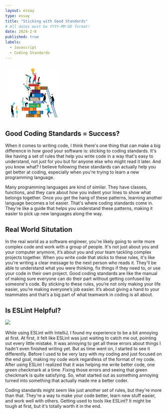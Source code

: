 ```yaml
---
layout: essay
type: essay
title: "Sticking with Good Standards"
# All dates must be YYYY-MM-DD format!
date: 2024-2-8
published: true
labels:
  - Javascript
  - Coding Standards
---
```

<img width="175px" 
     class="rounded float-start pe-4" 
     src="../img/coding-standards/success.jpeg" >
## Good Coding Standards = Success? ##

When it comes to writing code, I think there's one thing that can make a big difference in how good your software is: sticking to coding standards. It's like having a set of rules that help you write code in a way that's easy to understand, not just for you but for anyone else who might read it later. And you know what? I believe following these standards can actually help you get better at coding, especially when you're trying to learn a new programming language.

Many programming languages are kind of similar. They have classes, functions, and they care about how you indent your lines to show what belongs together. Once you get the hang of these patterns, learning another language becomes a lot easier. That's where coding standards come in. They're like a guide that helps you understand these patterns, making it easier to pick up new languages along the way.

## Real World Situtation ##
In the real world as a software engineer, you're likely going to write more complex code and work with a group of people. It's not just about you and your computer anymore, it’s about you and your team tackling complex projects together. When you write code that sticks to these rules, it's like you're writing a clear message to the next person who reads it. They'll be able to understand what you were thinking, fix things if they need to, or use your code in their own project. Good coding standards are like the manual of making sure everyone can do their part without getting confused by someone's code. By sticking to these rules, you’re not only making your life easier, you’re making everyone’s job easier. It’s about giving a hand to your teammates and that’s a big part of what teamwork in coding is all about.

## Is ESLint Helpful? ##

<img width="500px" class="rounded float-start pe-4" src="..img/coding-standards/eslint.jpeg">

While using ESLint with IntelliJ, I found my experience to be a bit annoying at first. At first, it felt like ESLint was just waiting to catch me out, pointing out every little mistake. It was annoying to get all these errors about things I hadn't even finished writing yet. But as time went on, I started to see it differently. Before I used to be very lazy with my coding and just focused on the end goal, making my code work regardless of the format of my code. After using ESLint I realized that it was helping me write better code, one green checkmark at a time. Fixing those errors and seeing that green checkmark is quite satisfying. So, what started out as something annoying turned into something that actually made me a better coder.

Coding standards might seem like just another set of rules, but they're more than that. They're a way to make your code better, learn new stuff easier, and work well with others. Getting used to tools like ESLint? It might be tough at first, but it's totally worth it in the end.



